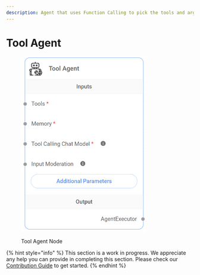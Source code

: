 ```yaml
---
description: Agent that uses Function Calling to pick the tools and args to call.
---
```


# Tool Agent

<figure><img src="../../../.gitbook/assets/image--8---1---1---1---1---1---1---1---1-.png" alt="" width="337"><figcaption><p>Tool Agent Node</p></figcaption></figure>

{% hint style="info" %}
This section is a work in progress. We appreciate any help you can provide in completing this section. Please check our [Contribution Guide](../../../contributing/) to get started.
{% endhint %}
